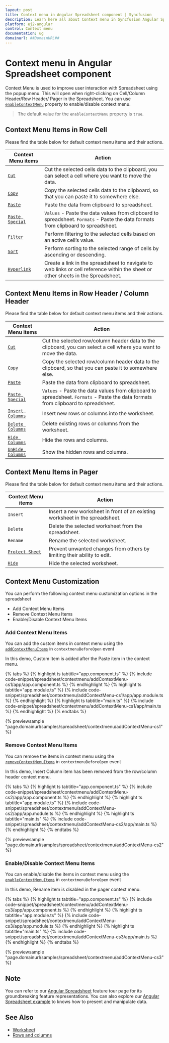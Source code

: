 ```yaml
---
layout: post
title: Context menu in Angular Spreadsheet component | Syncfusion
description: Learn here all about Context menu in Syncfusion Angular Spreadsheet component of Syncfusion Essential JS 2 and more.
platform: ej2-angular
control: Context menu 
documentation: ug
domainurl: ##DomainURL##
---
```


# Context menu in Angular Spreadsheet component

Context Menu is used to improve user interaction with Spreadsheet using the popup menu. This will open when right-clicking on Cell/Column Header/Row Header/ Pager in the Spreadsheet. You can use [`enableContextMenu`](https://ej2.syncfusion.com/angular/documentation/api/spreadsheet/#enableContextMenu) property to enable/disable context menu.

> The default value for the `enableContextMenu` property is `true`.

## Context Menu Items in Row Cell

Please find the table below for default context menu items and their actions.

| Context Menu items | Action |
|-------|---------|
| [`Cut`](https://ej2.syncfusion.com/angular/documentation/api/spreadsheet/#cut) | Cut the selected cells data to the clipboard, you can select a cell where you want to move the data. |
| [`Copy`](https://ej2.syncfusion.com/angular/documentation/api/spreadsheet/#copy) | Copy the selected cells data to the clipboard, so that you can paste it to somewhere else. |
| [`Paste`](https://ej2.syncfusion.com/angular/documentation/api/spreadsheet/#paste) | Paste the data from clipboard to spreadsheet. |
| [`Paste Special`](https://ej2.syncfusion.com/angular/documentation/api/spreadsheet/#paste) | `Values` - Paste the data values from clipboard to spreadsheet.  `Formats` - Paste the data formats from clipboard to spreadsheet. |
| [`Filter`](https://ej2.syncfusion.com/angular/documentation/api/spreadsheet/#filter) | Perform filtering to the selected cells based on an active cell’s value. |
| [`Sort`](https://ej2.syncfusion.com/angular/documentation/api/spreadsheet/#sort) | Perform sorting to the selected range of cells by ascending or descending. |
| [`Hyperlink`](https://ej2.syncfusion.com/angular/documentation/api/spreadsheet/#hyperlink) | Create a link in the spreadsheet to navigate to web links or cell reference within the sheet or other sheets in the Spreadsheet. |

## Context Menu Items in Row Header / Column Header

Please find the table below for default context menu items and their actions.

| Context Menu items | Action |
|-------|---------|
| [`Cut`](https://ej2.syncfusion.com/angular/documentation/api/spreadsheet/#cut) | Cut the selected row/column header data to the clipboard, you can select a cell where you want to move the data. |
| [`Copy`](https://ej2.syncfusion.com/angular/documentation/api/spreadsheet/#copy) | Copy the selected row/column header data to the clipboard, so that you can paste it to somewhere else. |
| [`Paste`](https://ej2.syncfusion.com/angular/documentation/api/spreadsheet/#paste) | Paste the data from clipboard to spreadsheet. |
| [`Paste Special`](https://ej2.syncfusion.com/angular/documentation/api/spreadsheet/#paste) | `Values` - Paste the data values from clipboard to spreadsheet. `Formats` - Paste the data formats from clipboard to spreadsheet. |
| [`Insert Columns`](https://ej2.syncfusion.com/angular/documentation/api/spreadsheet/#insertRow) | Insert new rows or columns into the worksheet. |
| [`Delete Columns`](https://ej2.syncfusion.com/angular/documentation/api/spreadsheet/#deleteRow) | Delete existing rows or columns from the worksheet. |
| [`Hide Columns`](https://ej2.syncfusion.com/angular/documentation/api/spreadsheet/#insert) | Hide the rows and columns. |
| [`UnHide Columns`](https://ej2.syncfusion.com/angular/documentation/api/spreadsheet/#delete) | Show the hidden rows and columns. |

## Context Menu Items in Pager

Please find the table below for default context menu items and their actions.

| Context Menu items | Action |
|-------|---------|
| `Insert` | Insert a new worksheet in front of an existing worksheet in the spreadsheet. |
| `Delete` | Delete the selected worksheet from the spreadsheet. |
| `Rename` | Rename the selected worksheet. |
| [`Protect Sheet`](https://ej2.syncfusion.com/angular/documentation/api/spreadsheet/#protectSheet) | Prevent unwanted changes from others by limiting their ability to edit. |
| [`Hide`](https://ej2.syncfusion.com/angular/documentation/api/spreadsheet/#hide) |Hide the selected worksheet. |

## Context Menu Customization

You can perform the following context menu customization options in the spreadsheet

* Add Context Menu Items
* Remove Context Menu Items
* Enable/Disable Context Menu Items

### Add Context Menu Items

You can add the custom items in context menu using the [`addContextMenuItems`](https://ej2.syncfusion.com/angular/documentation/api/spreadsheet/#addContextMenuItems) in `contextmenuBeforeOpen` event

In this demo, Custom Item is added after the Paste item in the context menu.

{% tabs %}
{% highlight ts tabtitle="app.component.ts" %}
{% include code-snippet/spreadsheet/contextmenu/addContextMenu-cs1/app/app.component.ts %}
{% endhighlight %}
{% highlight ts tabtitle="app.module.ts" %}
{% include code-snippet/spreadsheet/contextmenu/addContextMenu-cs1/app/app.module.ts %}
{% endhighlight %}
{% highlight ts tabtitle="main.ts" %}
{% include code-snippet/spreadsheet/contextmenu/addContextMenu-cs1/app/main.ts %}
{% endhighlight %}
{% endtabs %}
  
{% previewsample "page.domainurl/samples/spreadsheet/contextmenu/addContextMenu-cs1" %}

### Remove Context Menu Items

You can remove the items in context menu using the [`removeContextMenuItems`](https://ej2.syncfusion.com/angular/documentation/api/spreadsheet/#removeContextMenuItems) in `contextmenuBeforeOpen` event

In this demo, Insert Column item has been removed from the row/column header context menu.

{% tabs %}
{% highlight ts tabtitle="app.component.ts" %}
{% include code-snippet/spreadsheet/contextmenu/addContextMenu-cs2/app/app.component.ts %}
{% endhighlight %}
{% highlight ts tabtitle="app.module.ts" %}
{% include code-snippet/spreadsheet/contextmenu/addContextMenu-cs2/app/app.module.ts %}
{% endhighlight %}
{% highlight ts tabtitle="main.ts" %}
{% include code-snippet/spreadsheet/contextmenu/addContextMenu-cs2/app/main.ts %}
{% endhighlight %}
{% endtabs %}
  
{% previewsample "page.domainurl/samples/spreadsheet/contextmenu/addContextMenu-cs2" %}

### Enable/Disable Context Menu Items

You can enable/disable the items in context menu using the [`enableContextMenuItems`](https://ej2.syncfusion.com/angular/documentation/api/spreadsheet/#enableContextMenuItems) in `contextmenuBeforeOpen` event

In this demo, Rename item is disabled in the pager context menu.

{% tabs %}
{% highlight ts tabtitle="app.component.ts" %}
{% include code-snippet/spreadsheet/contextmenu/addContextMenu-cs3/app/app.component.ts %}
{% endhighlight %}
{% highlight ts tabtitle="app.module.ts" %}
{% include code-snippet/spreadsheet/contextmenu/addContextMenu-cs3/app/app.module.ts %}
{% endhighlight %}
{% highlight ts tabtitle="main.ts" %}
{% include code-snippet/spreadsheet/contextmenu/addContextMenu-cs3/app/main.ts %}
{% endhighlight %}
{% endtabs %}
  
{% previewsample "page.domainurl/samples/spreadsheet/contextmenu/addContextMenu-cs3" %}

## Note

You can refer to our [Angular Spreadsheet](https://www.syncfusion.com/angular-ui-components/angular-spreadsheet) feature tour page for its groundbreaking feature representations. You can also explore our [Angular Spreadsheet example](https://ej2.syncfusion.com/angular/demos/#/material/spreadsheet/default) to knows how to present and manipulate data.

## See Also

* [Worksheet](./worksheet)
* [Rows and columns](./rows-and-columns)
